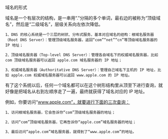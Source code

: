 域名的形式


域名是一个有层次的结构，是一串用“.”分隔的多个单词，最右边的被称为“顶级域名”，然后是“二级域名”，层级关系向左依次降低。
    
    1、DNS 的核心系统是一个三层的树状、分布式服务，基本对应域名的结构：根域名服务器（Root DNS Server）：管理顶级域名服务器，返回“com”“net”“cn”等顶级域名服务器的 IP 地址；
    
    2、顶级域名服务器（Top-level DNS Server）：管理各自域名下的权威域名服务器，比如 com 顶级域名服务器可以返回 apple.com 域名服务器的 IP 地址；
    
    3、权威域名服务器（Authoritative DNS Server）：管理自己域名下主机的 IP 地址，比如 apple.com 权威域名服务器可以返回 www.apple.com 的 IP 地址。


有了这个系统以后，任何一个域名都可以在这个树形结构里从顶至下进行查询，就好像是把域名从右到左顺序走了一遍，最终就获得了域名对应的 IP 地址。

例如，你要访问“www.apple.com”，就要进行下面的三次查询：

    1、访问根域名服务器，它会告诉你“com”顶级域名服务器的地址；
    
    2、访问“com”顶级域名服务器，它再告诉你“apple.com”域名服务器的地址；
    
    3、最后访问“apple.com”域名服务器，就得到了“www.apple.com”的地址。